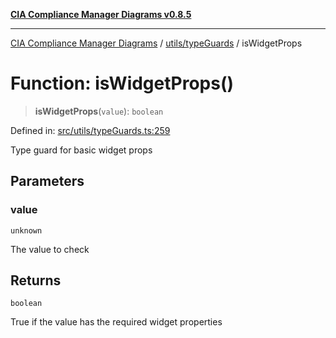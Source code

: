 [**CIA Compliance Manager Diagrams v0.8.5**](../../../README.md)

***

[CIA Compliance Manager Diagrams](../../../modules.md) / [utils/typeGuards](../README.md) / isWidgetProps

# Function: isWidgetProps()

> **isWidgetProps**(`value`): `boolean`

Defined in: [src/utils/typeGuards.ts:259](https://github.com/Hack23/cia-compliance-manager/blob/3ae0301247f765ba03c8c0fe645db4718bb8af76/src/utils/typeGuards.ts#L259)

Type guard for basic widget props

## Parameters

### value

`unknown`

The value to check

## Returns

`boolean`

True if the value has the required widget properties
